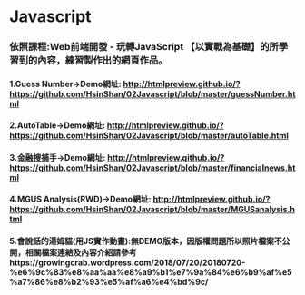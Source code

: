 # Javascript
### 依照課程:Web前端開發 - 玩轉JavaScript 【以實戰為基礎】的所學習到的內容，練習製作出的網頁作品。
#### 1.Guess Number→Demo網址: http://htmlpreview.github.io/?https://github.com/HsinShan/02Javascript/blob/master/guessNumber.html
#### 2.AutoTable→Demo網址: http://htmlpreview.github.io/?https://github.com/HsinShan/02Javascript/blob/master/autoTable.html
#### 3.金融搜捕手→Demo網址: http://htmlpreview.github.io/?https://github.com/HsinShan/02Javascript/blob/master/financialnews.html
#### 4.MGUS Analysis(RWD)→Demo網址: http://htmlpreview.github.io/?https://github.com/HsinShan/02Javascript/blob/master/MGUSanalysis.html
#### 5.會說話的湯姆貓(用JS實作動畫):無DEMO版本，因版權問題所以照片檔案不公開，相關檔案連結及內容介紹請參考https://growingcrab.wordpress.com/2018/07/20/20180720-%e6%9c%83%e8%aa%aa%e8%a9%b1%e7%9a%84%e6%b9%af%e5%a7%86%e8%b2%93%e5%af%a6%e4%bd%9c/
